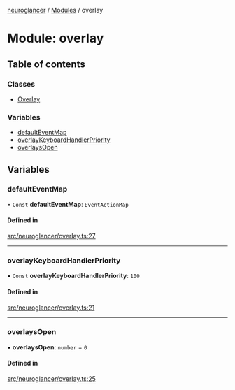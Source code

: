 [neuroglancer](../README.md) / [Modules](../modules.md) / overlay

# Module: overlay

## Table of contents

### Classes

- [Overlay](../classes/overlay.Overlay.md)

### Variables

- [defaultEventMap](overlay.md#defaulteventmap)
- [overlayKeyboardHandlerPriority](overlay.md#overlaykeyboardhandlerpriority)
- [overlaysOpen](overlay.md#overlaysopen)

## Variables

### defaultEventMap

• `Const` **defaultEventMap**: `EventActionMap`

#### Defined in

[src/neuroglancer/overlay.ts:27](https://github.com/ActiveBrainAtlas2/neuroglancer/blob/958d23e0/src/neuroglancer/overlay.ts#L27)

___

### overlayKeyboardHandlerPriority

• `Const` **overlayKeyboardHandlerPriority**: ``100``

#### Defined in

[src/neuroglancer/overlay.ts:21](https://github.com/ActiveBrainAtlas2/neuroglancer/blob/958d23e0/src/neuroglancer/overlay.ts#L21)

___

### overlaysOpen

• **overlaysOpen**: `number` = `0`

#### Defined in

[src/neuroglancer/overlay.ts:25](https://github.com/ActiveBrainAtlas2/neuroglancer/blob/958d23e0/src/neuroglancer/overlay.ts#L25)
